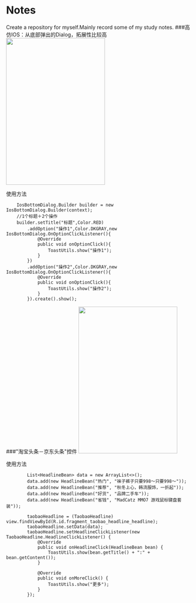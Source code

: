 # Notes
Create a repository for myself.Mainly record some of my study notes.
###高仿IOS：从底部弹出的Dialog，拓展性比较高
<img src="https://github.com/Elder-Wu/Notes/blob/master/gif/ios_bottom_dialog.gif?raw=true" width="270" height="400">

使用方法
```
    IosBottomDialog.Builder builder = new IosBottomDialog.Builder(context);
    //1个标题＋2个操作
    builder.setTitle("标题",Color.RED)
        .addOption("操作1",Color.DKGRAY,new IosBottomDialog.OnOptionClickListener(){
            @Override
            public void onOptionClick(){
                ToastUtils.show("操作1");
            }
        })
        .addOption("操作2",Color.DKGRAY,new IosBottomDialog.OnOptionClickListener(){
            @Override
            public void onOptionClick(){
                ToastUtils.show("操作2");
            }
        }).create().show();
```
###"淘宝头条－京东头条"控件
<img src="https://github.com/Elder-Wu/Notes/blob/master/gif/taobao_headline.gif" width="270" height="400">

使用方法
```
        List<HeadlineBean> data = new ArrayList<>();
        data.add(new HeadlineBean("热门", "袜子裤子只要998～只要998～"));
        data.add(new HeadlineBean("推荐", "秋冬上心，韩流服饰，一折起"));
        data.add(new HeadlineBean("好货", "品牌二手车"));
        data.add(new HeadlineBean("省钱", "MadCatz MMO7 游戏鼠标键盘套装"));

        taobaoHeadline = (TaobaoHeadline) view.findViewById(R.id.fragment_taobao_headline_headline);
        taobaoHeadline.setData(data);
        taobaoHeadline.setHeadlineClickListener(new TaobaoHeadline.HeadlineClickListener() {
            @Override
            public void onHeadlineClick(HeadlineBean bean) {
                ToastUtils.show(bean.getTitle() + ":" + bean.getContent());
            }

            @Override
            public void onMoreClick() {
                ToastUtils.show("更多");
            }
        });
```